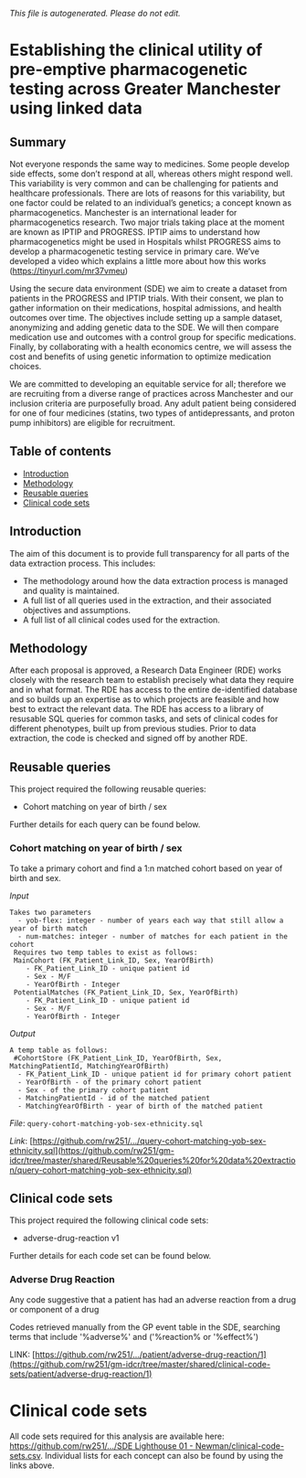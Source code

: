 _This file is autogenerated. Please do not edit._

# Establishing the clinical utility of pre-emptive pharmacogenetic testing across Greater Manchester using linked data

## Summary

Not everyone responds the same way to medicines. Some people develop side effects, some don’t respond at all, whereas others might respond well. This variability is very common and can be challenging for patients and healthcare professionals. There are lots of reasons for this variability, but one factor could be related to an individual’s genetics; a concept known as pharmacogenetics. Manchester is an international leader for pharmacogenetics research. Two major trials taking place at the moment are known as IPTIP and PROGRESS. IPTIP aims to understand how pharmacogenetics might be used in Hospitals whilst PROGRESS aims to develop a pharmacogenetic testing service in primary care. We’ve developed a video which explains a little more about how this works (https://tinyurl.com/mr37vmeu)

Using the secure data environment (SDE) we aim to create a dataset from patients in the PROGRESS and IPTIP trials. With their consent, we plan to gather information on their medications, hospital admissions, and health outcomes over time. The objectives include setting up a sample dataset, anonymizing and adding genetic data to the SDE. We will then compare medication use and outcomes with a control group for specific medications. Finally, by collaborating with a health economics centre, we will assess the cost and benefits of using genetic information to optimize medication choices. 

We are committed to developing an equitable service for all; therefore we are recruiting from a diverse range of practices across Manchester and our inclusion criteria are purposefully broad. Any adult patient being considered for one of four medicines (statins, two types of antidepressants, and proton pump inhibitors) are eligible for recruitment.

## Table of contents

- [Introduction](#introduction)
- [Methodology](#methodology)
- [Reusable queries](#reusable-queries)
- [Clinical code sets](#clinical-code-sets)

## Introduction

The aim of this document is to provide full transparency for all parts of the data extraction process.
This includes:

- The methodology around how the data extraction process is managed and quality is maintained.
- A full list of all queries used in the extraction, and their associated objectives and assumptions.
- A full list of all clinical codes used for the extraction.

## Methodology

After each proposal is approved, a Research Data Engineer (RDE) works closely with the research team to establish precisely what data they require and in what format.
The RDE has access to the entire de-identified database and so builds up an expertise as to which projects are feasible and how best to extract the relevant data.
The RDE has access to a library of resusable SQL queries for common tasks, and sets of clinical codes for different phenotypes, built up from previous studies.
Prior to data extraction, the code is checked and signed off by another RDE.

## Reusable queries
  
This project required the following reusable queries:

- Cohort matching on year of birth / sex

Further details for each query can be found below.

### Cohort matching on year of birth / sex
To take a primary cohort and find a 1:n matched cohort based on year of birth and sex.

_Input_
```
Takes two parameters
  - yob-flex: integer - number of years each way that still allow a year of birth match
  - num-matches: integer - number of matches for each patient in the cohort
 Requires two temp tables to exist as follows:
 MainCohort (FK_Patient_Link_ID, Sex, YearOfBirth)
 	- FK_Patient_Link_ID - unique patient id
	- Sex - M/F
	- YearOfBirth - Integer
 PotentialMatches (FK_Patient_Link_ID, Sex, YearOfBirth)
 	- FK_Patient_Link_ID - unique patient id
	- Sex - M/F
	- YearOfBirth - Integer
```

_Output_
```
A temp table as follows:
 #CohortStore (FK_Patient_Link_ID, YearOfBirth, Sex, MatchingPatientId, MatchingYearOfBirth)
  - FK_Patient_Link_ID - unique patient id for primary cohort patient
  - YearOfBirth - of the primary cohort patient
  - Sex - of the primary cohort patient
  - MatchingPatientId - id of the matched patient
  - MatchingYearOfBirth - year of birth of the matched patient
```
_File_: `query-cohort-matching-yob-sex-ethnicity.sql`

_Link_: [https://github.com/rw251/.../query-cohort-matching-yob-sex-ethnicity.sql](https://github.com/rw251/gm-idcr/tree/master/shared/Reusable%20queries%20for%20data%20extraction/query-cohort-matching-yob-sex-ethnicity.sql)
## Clinical code sets

This project required the following clinical code sets:

- adverse-drug-reaction v1

Further details for each code set can be found below.

### Adverse Drug Reaction

Any code suggestive that a patient has had an adverse reaction from a drug or component of a drug

Codes retrieved manually from the GP event table in the SDE, searching terms that include '%adverse%' and ('%reaction% or '%effect%') 

LINK: [https://github.com/rw251/.../patient/adverse-drug-reaction/1](https://github.com/rw251/gm-idcr/tree/master/shared/clinical-code-sets/patient/adverse-drug-reaction/1)
# Clinical code sets

All code sets required for this analysis are available here: [https://github.com/rw251/.../SDE Lighthouse 01 - Newman/clinical-code-sets.csv](https://github.com/rw251/gm-idcr/tree/master/projects/SDE%20Lighthouse%2001%20-%20Newman/clinical-code-sets.csv). Individual lists for each concept can also be found by using the links above.